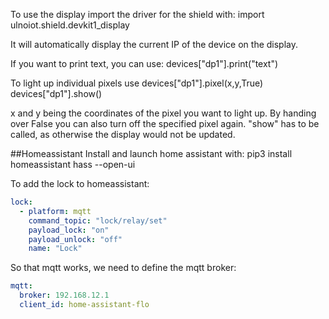 To use the display import the driver for the shield with:
import ulnoiot.shield.devkit1_display

It will automatically display the current IP of the device on the display.

If you want to print text, you can use:
devices["dp1"].print("text")

To light up individual pixels use
devices["dp1"].pixel(x,y,True)
devices["dp1"].show()

x and y being the coordinates of the pixel you want to light up.
By handing over False you can also turn off the specified pixel again.
"show" has to be called, as otherwise the display would not be updated.

##Homeassistant
Install and launch home assistant with:
pip3 install homeassistant
hass --open-ui

To add the lock to homeassistant:
```yaml
lock:
  - platform: mqtt
    command_topic: "lock/relay/set"
    payload_lock: "on"
    payload_unlock: "off"
    name: "Lock"
```

So that mqtt works, we need to define the mqtt broker:
```yaml
mqtt:
  broker: 192.168.12.1
  client_id: home-assistant-flo
```


